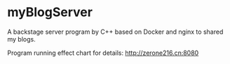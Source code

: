 # myBlogServer
A backstage server program by C++ based on Docker and nginx to shared my blogs.


Program running effect chart for details: http://zerone216.cn:8080
